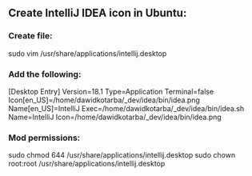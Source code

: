 ## Create IntelliJ IDEA icon in Ubuntu:

### Create file:
sudo vim /usr/share/applications/intellij.desktop

### Add the following:
[Desktop Entry]
Version=18.1
Type=Application
Terminal=false
Icon[en_US]=/home/dawidkotarba/_dev/idea/bin/idea.png
Name[en_US]=IntelliJ
Exec=/home/dawidkotarba/_dev/idea/bin/idea.sh
Name=IntelliJ
Icon=/home/dawidkotarba/_dev/idea/bin/idea.png

### Mod permissions:
sudo chmod 644 /usr/share/applications/intellij.desktop
sudo chown root:root /usr/share/applications/intellij.desktop
